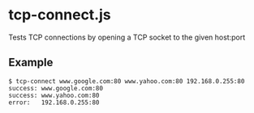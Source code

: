 tcp-connect.js
==============

Tests TCP connections by opening a TCP socket to the given host:port

Example
-------

    $ tcp-connect www.google.com:80 www.yahoo.com:80 192.168.0.255:80
    success: www.google.com:80
    success: www.yahoo.com:80
    error:   192.168.0.255:80